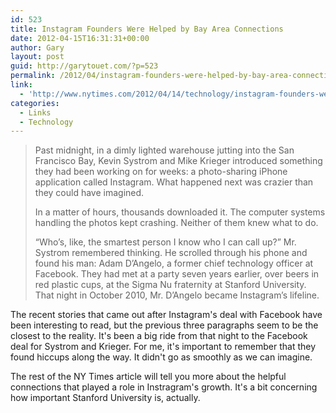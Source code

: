```yaml
---
id: 523
title: Instagram Founders Were Helped by Bay Area Connections
date: 2012-04-15T16:31:31+00:00
author: Gary
layout: post
guid: http://garytouet.com/?p=523
permalink: /2012/04/instagram-founders-were-helped-by-bay-area-connections/
link:
  - 'http://www.nytimes.com/2012/04/14/technology/instagram-founders-were-helped-by-bay-area-connections.html?_r=1&pagewanted=all'
categories:
  - Links
  - Technology
---
```


<blockquote>Past midnight, in a dimly lighted warehouse jutting into the San Francisco Bay, Kevin Systrom and Mike Krieger introduced something they had been working on for weeks: a photo-sharing iPhone application called Instagram. What happened next was crazier than they could have imagined.

In a matter of hours, thousands downloaded it. The computer systems handling the photos kept crashing. Neither of them knew what to do.

“Who’s, like, the smartest person I know who I can call up?” Mr. Systrom remembered thinking. He scrolled through his phone and found his man: Adam D’Angelo, a former chief technology officer at Facebook. They had met at a party seven years earlier, over beers in red plastic cups, at the Sigma Nu fraternity at Stanford University. That night in October 2010, Mr. D’Angelo became Instagram’s lifeline.</blockquote>

The recent stories that came out after Instagram's deal with Facebook have been interesting to read, but the previous three paragraphs seem to be the closest to the reality. It's been a big ride from that night to the Facebook deal for Systrom and Krieger. For me, it's important to remember that they found hiccups along the way. It didn't go as smoothly as we can imagine.

The rest of the NY Times article will tell you more about the helpful connections that played a role in Instragram's growth. It's a bit concerning how important Stanford University is, actually.
